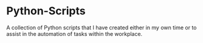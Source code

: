 # Python-Scripts

A collection of Python scripts that I have created either in my own time or to assist in the automation of tasks within the workplace.
